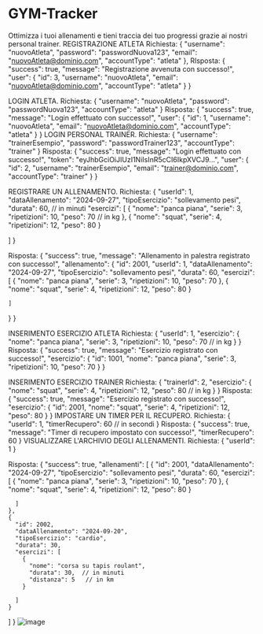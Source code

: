 # GYM-Tracker
 Ottimizza i tuoi allenamenti e tieni traccia dei tuo progressi grazie ai nostri personal trainer.
REGISTRAZIONE ATLETA 
Richiesta:
{
      "username": "nuovoAtleta",
      "password": "passwordNuova123",
      "email": "nuovoAtleta@dominio.com",
      "accountType": "atleta"
    },
    RIsposta:
    {
      "success": true,
      "message": "Registrazione avvenuta con successo!",
      "user": {
        "id": 3,
        "username": "nuovoAtleta",
        "email": "nuovoAtleta@dominio.com",
        "accountType": "atleta"
      }
    }

LOGIN ATLETA.
Richiesta:
{
  "username": "nuovoAtleta",
  "password": "passwordNuova123",
  "accountType": "atleta"
}
Risposta:
{
  "success": true,
  "message": "Login effettuato con successo!",
  "user": {
    "id": 1,
    "username": "nuovoAtleta",
    "email": "nuovoAtleta@dominio.com",
    "accountType": "atleta"
  }
}
LOGIN PERSONAL TRAINER.
Richiesta:
{
  "username": "trainerEsempio",
  "password": "passwordTrainer123",
  "accountType": "trainer"
}
Risposta:
{
  "success": true,
  "message": "Login effettuato con successo!",
  "token": "eyJhbGciOiJIUzI1NiIsInR5cCI6IkpXVCJ9...",
  "user": {
    "id": 2,
    "username": "trainerEsempio",
    "email": "trainer@dominio.com",
    "accountType": "trainer"
  }
}

REGISTRARE UN ALLENAMENTO.
Richiesta:
{
  "userId": 1,
  "dataAllenamento": "2024-09-27",
  "tipoEsercizio": "sollevamento pesi",
  "durata": 60,  // in minuti
  "esercizi": [
    {
      "nome": "panca piana",
      "serie": 3,
      "ripetizioni": 10,
      "peso": 70  // in kg
    },
    {
      "nome": "squat",
      "serie": 4,
      "ripetizioni": 12,
      "peso": 80
    }
    
  ]
}

Risposta:
{
  "success": true,
  "message": "Allenamento in palestra registrato con successo!",
  "allenamento": {
    "id": 2001,
    "userId": 1,
    "dataAllenamento": "2024-09-27",
    "tipoEsercizio": "sollevamento pesi",
    "durata": 60,
    "esercizi": [
      {
        "nome": "panca piana",
        "serie": 3,
        "ripetizioni": 10,
        "peso": 70
      },
      {
        "nome": "squat",
        "serie": 4,
        "ripetizioni": 12,
        "peso": 80
      }
      
    ]
  }
}


INSERIMENTO ESERCIZIO ATLETA
Richiesta:
{
  "userId": 1,
  "esercizio": {
    "nome": "panca piana",
    "serie": 3,
    "ripetizioni": 10,
    "peso": 70  // in kg
  }
}
Risposta:
{
  "success": true,
  "message": "Esercizio registrato con successo!",
  "esercizio": {
    "id": 1001,
    "nome": "panca piana",
    "serie": 3,
    "ripetizioni": 10,
    "peso": 70
  }
}

INSERIMENTO ESERCIZIO TRAINER
Richiesta:
{
  "trainerId": 2,
  "esercizio": {
    "nome": "squat",
    "serie": 4,
    "ripetizioni": 12,
    "peso": 80  // in kg
  }
}
Risposta:
{
  "success": true,
  "message": "Esercizio registrato con successo!",
  "esercizio": {
    "id": 2001,
    "nome": "squat",
    "serie": 4,
    "ripetizioni": 12,
    "peso": 80
  }
}
IMPOSTARE UN TIMER PER IL RECUPERO.
Richiesta:
{
  "userId": 1,
  "timerRecupero": 60  // in secondi
}
Risposta:
{
  "success": true,
  "message": "Timer di recupero impostato con successo!",
  "timerRecupero": 60
}
VISUALIZZARE L'ARCHIVIO DEGLI ALLENAMENTI.
Richiesta:
{
  "userId": 1
}

Risposta:
{
  "success": true,
  "allenamenti": [
    {
      "id": 2001,
      "dataAllenamento": "2024-09-27",
      "tipoEsercizio": "sollevamento pesi",
      "durata": 60,
      "esercizi": [
        {
          "nome": "panca piana",
          "serie": 3,
          "ripetizioni": 10,
          "peso": 70
        },
        {
          "nome": "squat",
          "serie": 4,
          "ripetizioni": 12,
          "peso": 80
        }
        
      ]
    },
    {
      "id": 2002,
      "dataAllenamento": "2024-09-20",
      "tipoEsercizio": "cardio",
      "durata": 30,
      "esercizi": [
        {
          "nome": "corsa su tapis roulant",
          "durata": 30,  // in minuti
          "distanza": 5   // in km
        }
        
      ]
    }
  ]
}
![image](https://github.com/user-attachments/assets/71159991-f26e-4240-82af-b4a4bd80db8a)
















